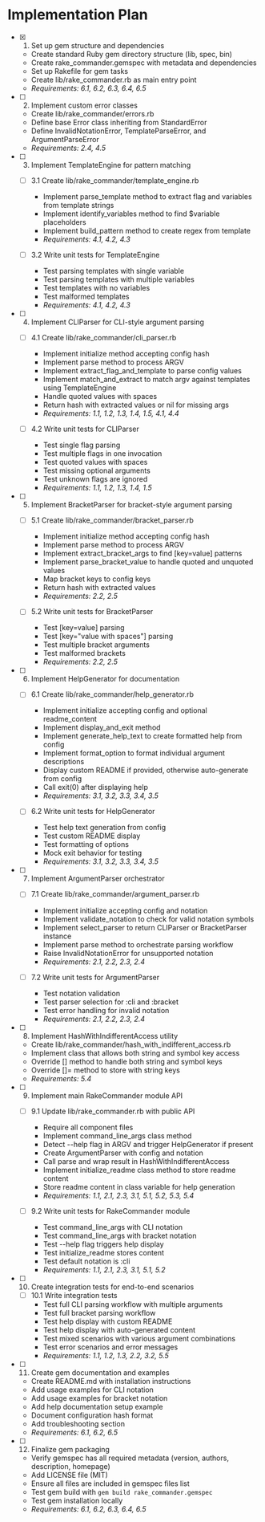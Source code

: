 # Implementation Plan

- [x] 1. Set up gem structure and dependencies
  - Create standard Ruby gem directory structure (lib, spec, bin)
  - Create rake_commander.gemspec with metadata and dependencies
  - Set up Rakefile for gem tasks
  - Create lib/rake_commander.rb as main entry point
  - _Requirements: 6.1, 6.2, 6.3, 6.4, 6.5_

- [ ] 2. Implement custom error classes
  - Create lib/rake_commander/errors.rb
  - Define base Error class inheriting from StandardError
  - Define InvalidNotationError, TemplateParseError, and ArgumentParseError
  - _Requirements: 2.4, 4.5_

- [ ] 3. Implement TemplateEngine for pattern matching
  - [ ] 3.1 Create lib/rake_commander/template_engine.rb
    - Implement parse_template method to extract flag and variables from template strings
    - Implement identify_variables method to find $variable placeholders
    - Implement build_pattern method to create regex from template
    - _Requirements: 4.1, 4.2, 4.3_
  
  - [ ] 3.2 Write unit tests for TemplateEngine
    - Test parsing templates with single variable
    - Test parsing templates with multiple variables
    - Test templates with no variables
    - Test malformed templates
    - _Requirements: 4.1, 4.2, 4.3_

- [ ] 4. Implement CLIParser for CLI-style argument parsing
  - [ ] 4.1 Create lib/rake_commander/cli_parser.rb
    - Implement initialize method accepting config hash
    - Implement parse method to process ARGV
    - Implement extract_flag_and_template to parse config values
    - Implement match_and_extract to match argv against templates using TemplateEngine
    - Handle quoted values with spaces
    - Return hash with extracted values or nil for missing args
    - _Requirements: 1.1, 1.2, 1.3, 1.4, 1.5, 4.1, 4.4_
  
  - [ ] 4.2 Write unit tests for CLIParser
    - Test single flag parsing
    - Test multiple flags in one invocation
    - Test quoted values with spaces
    - Test missing optional arguments
    - Test unknown flags are ignored
    - _Requirements: 1.1, 1.2, 1.3, 1.4, 1.5_

- [ ] 5. Implement BracketParser for bracket-style argument parsing
  - [ ] 5.1 Create lib/rake_commander/bracket_parser.rb
    - Implement initialize method accepting config hash
    - Implement parse method to process ARGV
    - Implement extract_bracket_args to find [key=value] patterns
    - Implement parse_bracket_value to handle quoted and unquoted values
    - Map bracket keys to config keys
    - Return hash with extracted values
    - _Requirements: 2.2, 2.5_
  
  - [ ] 5.2 Write unit tests for BracketParser
    - Test [key=value] parsing
    - Test [key="value with spaces"] parsing
    - Test multiple bracket arguments
    - Test malformed brackets
    - _Requirements: 2.2, 2.5_

- [ ] 6. Implement HelpGenerator for documentation
  - [ ] 6.1 Create lib/rake_commander/help_generator.rb
    - Implement initialize accepting config and optional readme_content
    - Implement display_and_exit method
    - Implement generate_help_text to create formatted help from config
    - Implement format_option to format individual argument descriptions
    - Display custom README if provided, otherwise auto-generate from config
    - Call exit(0) after displaying help
    - _Requirements: 3.1, 3.2, 3.3, 3.4, 3.5_
  
  - [ ] 6.2 Write unit tests for HelpGenerator
    - Test help text generation from config
    - Test custom README display
    - Test formatting of options
    - Mock exit behavior for testing
    - _Requirements: 3.1, 3.2, 3.3, 3.4, 3.5_

- [ ] 7. Implement ArgumentParser orchestrator
  - [ ] 7.1 Create lib/rake_commander/argument_parser.rb
    - Implement initialize accepting config and notation
    - Implement validate_notation to check for valid notation symbols
    - Implement select_parser to return CLIParser or BracketParser instance
    - Implement parse method to orchestrate parsing workflow
    - Raise InvalidNotationError for unsupported notation
    - _Requirements: 2.1, 2.2, 2.3, 2.4_
  
  - [ ] 7.2 Write unit tests for ArgumentParser
    - Test notation validation
    - Test parser selection for :cli and :bracket
    - Test error handling for invalid notation
    - _Requirements: 2.1, 2.2, 2.3, 2.4_

- [ ] 8. Implement HashWithIndifferentAccess utility
  - Create lib/rake_commander/hash_with_indifferent_access.rb
  - Implement class that allows both string and symbol key access
  - Override [] method to handle both string and symbol keys
  - Override []= method to store with string keys
  - _Requirements: 5.4_

- [ ] 9. Implement main RakeCommander module API
  - [ ] 9.1 Update lib/rake_commander.rb with public API
    - Require all component files
    - Implement command_line_args class method
    - Detect --help flag in ARGV and trigger HelpGenerator if present
    - Create ArgumentParser with config and notation
    - Call parse and wrap result in HashWithIndifferentAccess
    - Implement initialize_readme class method to store readme content
    - Store readme content in class variable for help generation
    - _Requirements: 1.1, 2.1, 2.3, 3.1, 5.1, 5.2, 5.3, 5.4_
  
  - [ ] 9.2 Write unit tests for RakeCommander module
    - Test command_line_args with CLI notation
    - Test command_line_args with bracket notation
    - Test --help flag triggers help display
    - Test initialize_readme stores content
    - Test default notation is :cli
    - _Requirements: 1.1, 2.1, 2.3, 3.1, 5.1, 5.2_

- [ ] 10. Create integration tests for end-to-end scenarios
  - [ ] 10.1 Write integration tests
    - Test full CLI parsing workflow with multiple arguments
    - Test full bracket parsing workflow
    - Test help display with custom README
    - Test help display with auto-generated content
    - Test mixed scenarios with various argument combinations
    - Test error scenarios and error messages
    - _Requirements: 1.1, 1.2, 1.3, 2.2, 3.2, 5.5_

- [ ] 11. Create gem documentation and examples
  - Create README.md with installation instructions
  - Add usage examples for CLI notation
  - Add usage examples for bracket notation
  - Add help documentation setup example
  - Document configuration hash format
  - Add troubleshooting section
  - _Requirements: 6.1, 6.2, 6.5_

- [ ] 12. Finalize gem packaging
  - Verify gemspec has all required metadata (version, authors, description, homepage)
  - Add LICENSE file (MIT)
  - Ensure all files are included in gemspec files list
  - Test gem build with `gem build rake_commander.gemspec`
  - Test gem installation locally
  - _Requirements: 6.1, 6.2, 6.3, 6.4, 6.5_
